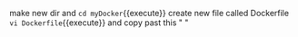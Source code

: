 make new dir and `cd myDocker`{{execute}}
create new file called Dockerfile `vi Dockerfile`{{execute}}
and copy past this "    "
